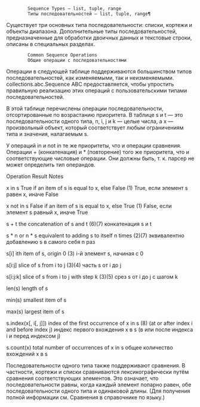             Sequence Types — list, tuple, range
            Типы последовательностей — list, tuple, range¶

Существует три основных типа последовательности: списки, кортежи и объекты диапазона. 
Дополнительные типы последовательностей, предназначенные для обработки двоичных данных и 
текстовые строки, описаны в специальных разделах.

            Common Sequence Operations
            Общие операции с последовательностями

Операции в следующей таблице поддерживаются большинством типов последовательностей, как
изменяемыми, так и неизменяемыми. collections.abc.Sequence ABC предоставляется, чтобы
упростить правильную реализацию этих операций с пользовательскими типами 
последовательностей.

В этой таблице перечислены операции последовательности, отсортированные по возрастанию 
приоритета. В таблице s и t — это последовательности одного типа, n, i, j и k — целые 
числа, а x — произвольный объект, который соответствует любым ограничениям типа и значения,
налагаемым s.

У операций in и not in те же приоритеты, что и операции сравнения. Операции + (конкатенация)
и * (повторение) того же приоритета, что и соответствующие числовые операции. 
Они должны быть, т. к. парсер не может определить тип операндов.

Operation       Result                                                     Notes

x in s          True if an item of s is equal to x, else False             (1)
                True, если элемент s равен x, иначе False

x not in s      False if an item of s is equal to x, else True             (1)
	            False, если элемент s равный x, иначе True

s + t           the concatenation of s and t                               (6)(7)
	 	        конкатенация s и t

s * n or n * s  equivalent to adding s to itself n times                   (2)(7)
	            эквивалентно добавлению s в самого себя n раз

s[i]            ith item of s, origin 0                                    (3)
                i-й элемент s, начиная с 0

s[i:j]          slice of s from i to j                                     (3)(4)
	            часть s от i до j

s[i:j:k]        slice of s from i to j with step k                         (3)(5)
	            срез s от i до j с шагом k

len(s)          length of s
	
min(s)          smallest item of s
	
max(s)          largest item of s
	
s.index(x[, i[, j]])   index of the first occurrence of x in s             (8)
                       (at or after index i and before index j)
	                   индекс первого вхождения x в s 
                       (в или после индекса i и перед индексом j)

s.count(x)      total number of occurrences of x in s
 	            общее количество вхождений x в s
	
Последовательности одного типа также поддерживают сравнения. В частности, кортежи и списки
сравниваются лексикографически путём сравнения соответствующих элементов. Это означает,
что последовательности равны, когда каждый элемент попарно равен, обе последовательности
одного типа и одинаковой длины.
(Для получения полной информации см. Сравнения в справочнике по языку.)
